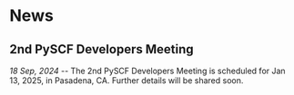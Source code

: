 # News

## 2nd PySCF Developers Meeting

_18 Sep, 2024_ -- The 2nd PySCF Developers Meeting is scheduled for Jan 13, 2025, in Pasadena, CA.
Further details will be shared soon.

